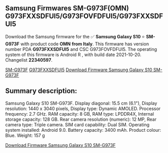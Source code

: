 <h2>Samsung Firmwares SM-G973F(OMN) G973FXXSDFUI5/G973FOVFDFUI5/G973FXXSDFUI5</h2>
Download the Samsung firmware for the ✅ <strong>Samsung Galaxy S10 </strong> ⭐ <strong>SM-G973F</strong> with product code <strong>OMN</strong> <strong> from Italy</strong>. This firmware has version number PDA <strong>G973FXXSDFUI5</strong> and CSC G973FOVFDFUI5. The operating system of this firmware is Android R , with build date 2021-10-20. Changelist <strong>22340597</strong>.


[SM-G973F](https://samfirm.shop/samsung/model/SM-G973F)
[G973FXXSDFUI5](https://samfirm.shop/samsung/pda/G973FXXSDFUI5)
[Download Firmware Samsung Galaxy S10 SM-G973F](https://samfirm.shop/samsung/firmware/467335)
<h2>Summary description:</h2>
<p>Samsung Galaxy S10 SM-G973F. Display diagonal: 15.5 cm (6.1"), Display resolution: 1440 x 3040 pixels, Display type: Dynamic AMOLED. Processor frequency: 2.7 GHz. RAM capacity: 8 GB, RAM type: LPDDR4X, Internal storage capacity: 128 GB. Rear camera resolution (numeric): 12 MP, Rear camera type: Triple camera. SIM card capability: Dual SIM. Operating system installed: Android 9.0. Battery capacity: 3400 mAh. Product colour: Blue. Weight: 157 g</p>


[Download Firmware Samsung Galaxy S10 SM-G973F](https://samfirm.shop/samsung/firmware/467335)
